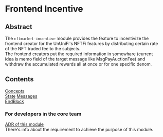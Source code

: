 # Frontend Incentive

## Abstract

The `nftmarket-incentive` module provides the feature to incentivize the frontend creator for the UnUniFi's NFTFi features by distributing certain rate of the NFT traded fee to the subjects.   
The frontend creators put the required information in somewhare (current idea is memo field of the target message like MsgPayAuctionFee) and withdraw the accumulated rewards all at once or for one specific denom.

## Contents

[Concepts](https://github.com/UnUniFi/chain/blob/design/spec/x/nftmarket-incentive/spec/01_concepts.md)   
[State](https://github.com/UnUniFi/chain/blob/design/spec/x/nftmarket-incentive/spec/02_state.md)
[Messages](https://github.com/UnUniFi/chain/blob/design/spec/x/nftmarket-incentive/spec/03_messages.md)   
[EndBlock](https://github.com/UnUniFi/chain/blob/design/spec/x/nftmarket-incentive/spec/0x_endblock.md)   

### For developers in the core team

[ADR of this module](https://github.com/UnUniFi/chain/blob/design/spec/doc/architecture/adr-nftmarket-incentive.md)   
There's info about the requirement to achieve the purpose of this module.
